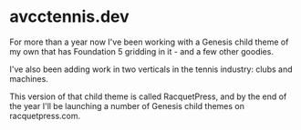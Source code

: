 # avcctennis.dev

For more than a year now I've been working with a Genesis child theme of my own that has Foundation 5 gridding in it - and a few other goodies.

I've also been adding work in two verticals in the tennis industry: clubs and machines.

This version of that child theme is called RacquetPress, and by the end of the year I'll be launching a number of Genesis child themes on racquetpress.com.
